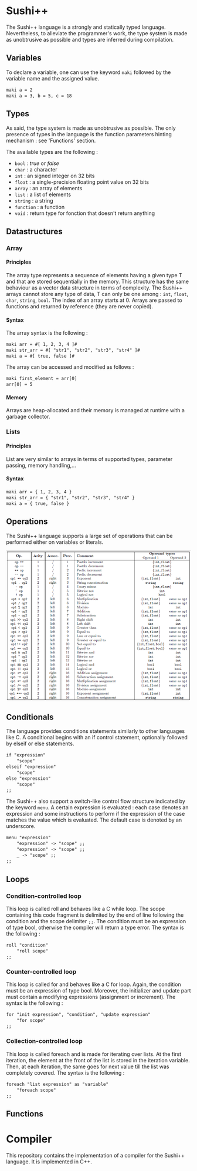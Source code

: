 # Sushi++ 

The Sushi++ language is a strongly and statically typed language. Nevertheless, to alleviate the
programmer's work, the type system is made as unobtrusive as possible and types are inferred during compilation. 

## Variables

To declare a variable, one can use the keyword `maki` followed by the variable name and the assigned value.

```
maki a = 2
maki a = 3, b = 5, c = 18

```

## Types 

As said, the type system is made as unobtrusive as possible. The only presence of types in the language is the function parameters hinting mechanism : see 'Functions' section.

The available types are the following : 

* `bool` : _true_ or _false_
* `char` : a character
* `int` : an signed integer on 32 bits
* `float` : a single-precision floating point value on 32 bits
* `array` : an array of elements
* `list` : a list of elements
* `string` : a string 
* `function` : a function
* `void` : return type for fonction that doesn't return anything

## Datastructures

### Array

#### Principles

The array type represents a sequence of elements having a given type T and that are stored sequentially in the memory. This structure has the same behaviour as a vector data structure in terms of complexity. The Sushi++ arrays cannot store any type of data, T can only be one among : `int`, `float`, `char`, `string`, `bool`. The index of an array starts at 0. Arrays are passed to functions and returned by reference (they are never copied).

#### Syntax

The array syntax is the following : 

```
maki arr = #[ 1, 2, 3, 4 ]#
maki str_arr = #[ "str1", "str2", "str3", "str4" ]#
maki a = #[ true, false ]#
```

The array can be accessed and modified as follows :

```
maki first_element = arr[0]
arr[0] = 5
```

#### Memory

Arrays are heap-allocated and their memory is managed at runtime with a garbage collector. 

### Lists

#### Principles

List are very similar to arrays in terms of supported types, parameter passing, memory handling,... 

#### Syntax

```
maki arr = { 1, 2, 3, 4 }
maki str_arr = { "str1", "str2", "str3", "str4" }
maki a = { true, false }
```

## Operations

The Sushi++ language supports a large set of operations that can be performed either on variables or literals. 

![Operators](https://github.com/FServais/SushiPP/raw/master/ops.png "Operators")

## Conditionals

The language provides conditions statements similarly to other languages like C. A conditional begins with an if control statement, optionally followed by elseif or else statements.

```
if "expression"
	"scope"
elseif "expression"
	"scope"
else "expression"
	"scope"
;;
```

The Sushi++ also support a switch-like control flow structure indicated by the keyword `menu`. A certain expression is evaluated : each case denotes an expression and some instructions to perform if the expression of the case matches the value which is evaluated. The default case is denoted by an underscore.

```
menu "expression"
	"expression" -> "scope" ;;
	"expression" -> "scope" ;;
	_ -> "scope" ;;
;;
```

## Loops 

### Condition-controlled loop 

This loop is called roll and behaves like a C while loop. The scope containing this code fragment is delimited by the end of line following the condition and the scope delimiter `;;`. The condition must be an expression of type bool, otherwise the compiler will return a type
error. The syntax is the following :

```
roll "condition"
	"roll scope"
;;
```

### Counter-controlled loop 

This loop is called for and behaves like a C for loop. Again, the condition must be an expression of type bool. Moreover, the initializer and update part must contain a modifying expressions (assignment or increment). The syntax is the following :

```
for "init expression", "condition", "update expression"
	"for scope"
;;
```

### Collection-controlled loop 

This loop is called foreach and is made for iterating over lists. At the first iteration, the element at the front of the list is stored in the iteration variable. Then, at each iteration, the same goes for next value till the list was completely covered. The syntax is the following :

```
foreach "list expression" as "variable"
	"foreach scope"
;;
```

## Functions

# Compiler

This repository contains the implementation of a compiler for the Sushi++ language. It is implemented in C++.
